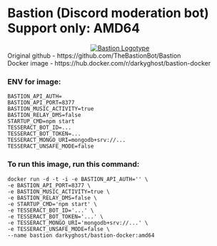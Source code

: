 # Bastion (Discord moderation bot) <br>**Support only: AMD64**
<div align="center">
  <picture>
    <source media="(prefers-color-scheme: dark)" srcset="https://bastion.traction.one/images/branding-logotype-light.png">
    <source media="(prefers-color-scheme: light)" srcset="https://bastion.traction.one/images/branding-logotype-dark.png">
    <a title="Bastion" href="https://bastion.traction.one">
      <img alt="Bastion Logotype" src="https://bastion.traction.one/images/branding-logotype-light.png">
    </a>
  </picture>
</div>
Original github - https://github.com/TheBastionBot/Bastion<br>
Docker image - https://hub.docker.com/r/darkyghost/bastion-docker

### ENV for image:

```
BASTION_API_AUTH=
BASTION_API_PORT=8377
BASTION_MUSIC_ACTIVITY=true
BASTION_RELAY_DMS=false
STARTUP_CMD=npm start
TESSERACT_BOT_ID=...
TESSERACT_BOT_TOKEN=...
TESSERACT_MONGO_URI=mongodb+srv://...
TESSERACT_UNSAFE_MODE=false
```

### To run this image, run this command: <br>
```
docker run -d -t -i -e BASTION_API_AUTH='' \ 
-e BASTION_API_PORT=8377 \
-e BASTION_MUSIC_ACTIVITY=true \
-e BASTION_RELAY_DMS=false \
-e STARTUP_CMD='npm start' \
-e TESSERACT_BOT_ID='...' \
-e TESSERACT_BOT_TOKEN='...' \
-e TESSERACT_MONGO_URI='mongodb+srv://...' \
-e TESSERACT_UNSAFE_MODE=false \
--name bastion darkyghost/bastion-docker:amd64
```

